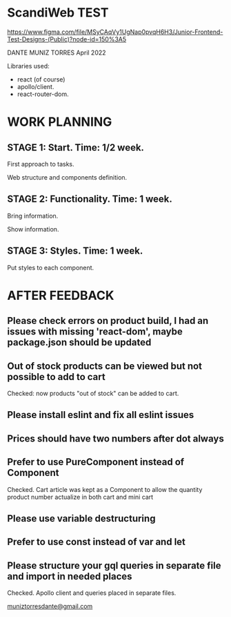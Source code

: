 # ScandiWeb TEST

https://www.figma.com/file/MSyCAqVy1UgNap0pvqH6H3/Junior-Frontend-Test-Designs-(Public)?node-id=150%3A5

DANTE MUNIZ TORRES
April 2022

Libraries used:
- react (of course)
- apollo/client.
- react-router-dom.

# WORK PLANNING 

## STAGE 1: Start. Time: 1/2 week.

First approach to tasks.

Web structure and components definition.


## STAGE 2: Functionality. Time: 1 week.

Bring information.

Show information.


## STAGE 3: Styles. Time: 1 week.

Put styles to each component.


# AFTER FEEDBACK

## Please check errors on product build, I had an issues with missing 'react-dom', maybe package.json should be updated

## Out of stock products can be viewed but not possible to add to cart
Checked: now products "out of stock" can be added to cart.

## Please install eslint and fix all eslint issues
## Prices should have two numbers after dot always
## Prefer to use PureComponent instead of Component
Checked. Cart article was kept as a Component to allow the quantity product number actualize in both cart and mini cart

## Please use variable destructuring
## Prefer to use const instead of var and let
## Please structure your gql queries in separate file and import in needed places
Checked. Apollo client and queries placed in separate files.



muniztorresdante@gmail.com
